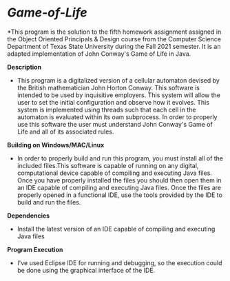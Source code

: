 # ***Game-of-Life***
*This program is the solution to the fifth homework assignment assigned in the Object Oriented Principals & Design course from the Computer Science Department of Texas State University during the Fall 2021 semester. It is an adapted implementation of John Conway's Game of Life in Java.

**Description**
* This program is a digitalized version of a cellular automaton devised by the British mathematician John Horton Conway. This software is intended to be used by inquisitive employers. This system will allow the user to set the initial configuration and observe how it evolves. This system is implemented using threads such that each cell in the automaton is evaluated within its own subprocess. In order to properly use this software the user must understand John Conway's Game of Life and all of its associated rules.

**Building on Windows/MAC/Linux**
* In order to properly build and run this program, you must install all of the included files.This software is capable of running on any digital, computational device capable of compiling and executing Java files. Once you have properly installed the files you should then open them in an IDE capable of compiling and executing Java files. Once the files are properly opened in a functional IDE, use the tools provided by the IDE to build and run the files.

**Dependencies**
* Install the latest version of an IDE capable of compiling and executing Java files

**Program Execution**
* I've used Eclipse IDE for running and debugging, so the execution could be done using the graphical interface of the IDE.
